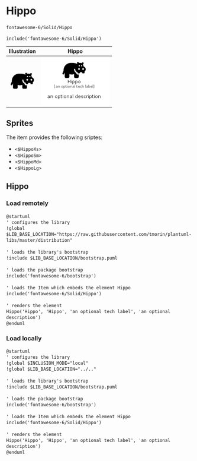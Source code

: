 # Hippo


```text
fontawesome-6/Solid/Hippo
```

```text
include('fontawesome-6/Solid/Hippo')
```



| Illustration | Hippo |
| :---: | :---: |
| ![illustration for Illustration](../../fontawesome-6/Solid/Hippo.png) | ![illustration for Hippo](../../fontawesome-6/Solid/Hippo.Local.png) |



## Sprites
The item provides the following sriptes:

- `<$HippoXs>`
- `<$HippoSm>`
- `<$HippoMd>`
- `<$HippoLg>`





## Hippo

### Load remotely
```plantuml
@startuml
' configures the library
!global $LIB_BASE_LOCATION="https://raw.githubusercontent.com/tmorin/plantuml-libs/master/distribution"

' loads the library's bootstrap
!include $LIB_BASE_LOCATION/bootstrap.puml

' loads the package bootstrap
include('fontawesome-6/bootstrap')

' loads the Item which embeds the element Hippo
include('fontawesome-6/Solid/Hippo')

' renders the element
Hippo('Hippo', 'Hippo', 'an optional tech label', 'an optional description')
@enduml
```

### Load locally
```plantuml
@startuml
' configures the library
!global $INCLUSION_MODE="local"
!global $LIB_BASE_LOCATION="../.."

' loads the library's bootstrap
!include $LIB_BASE_LOCATION/bootstrap.puml

' loads the package bootstrap
include('fontawesome-6/bootstrap')

' loads the Item which embeds the element Hippo
include('fontawesome-6/Solid/Hippo')

' renders the element
Hippo('Hippo', 'Hippo', 'an optional tech label', 'an optional description')
@enduml
```

